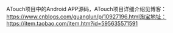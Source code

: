ATouch项目中的Android APP源码，ATouch项目详细介绍见博客：https://www.cnblogs.com/guanglun/p/10927196.html淘宝地址：https://item.taobao.com/item.htm?id=595635571591
